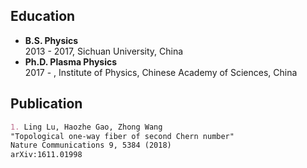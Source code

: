 ## Education  
- **B.S.	Physics**  
2013 - 2017, Sichuan University, China  
- **Ph.D. Plasma Physics**  
2017 - , Institute of Physics, Chinese Academy of Sciences, China  
## Publication

```markdown
1. Ling Lu, Haozhe Gao, Zhong Wang  
"Topological one-way fiber of second Chern number"  
Nature Communications 9, 5384 (2018)  
arXiv:1611.01998  
```
